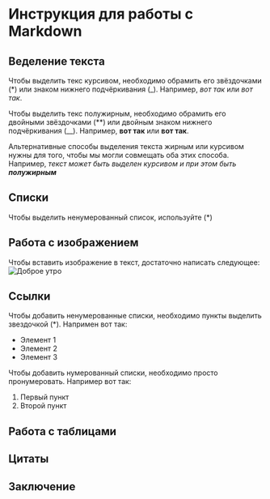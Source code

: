 # Инструкция для работы с Markdown

## Веделение текста

Чтобы выделить текс курсивом, необходимо обрамить его звёздочками (*) или знаком нижнего подчёркивания (_). Например, *вот так* или _вот так_.

Чтобы выделить текс полужирным, необходимо обрамить его двойными звёздочками (**) или двойным знаком нижнего подчёркивания (__). Например, **вот так** или __вот так__.

Альтернативные способы выделения текста жирным или курсивом нужны для того, чтобы мы могли совмещать оба этих способа. Например, _текст может быть выделен курсивом и при этом быть **полужирным**_
## Списки
Чтобы выделить ненумерованный список, используйте (*)
## Работа с изображением

Чтобы вставить изображение в текст, достаточно написать следующее:
![Доброе утро](morning.jpg)

## Ссылки

Чтобы добавить ненумерованные списки, необходимо пункты выделить звездочкой (*). Напримен вот так:
* Элемент 1
* Элемент 2
* Элемент 3

Чтобы добавить нумерованный списки, необходимо просто пронумеровать. Например вот так:
1. Первый пункт
2. Второй пункт
## Работа с таблицами

## Цитаты

## Заключение 